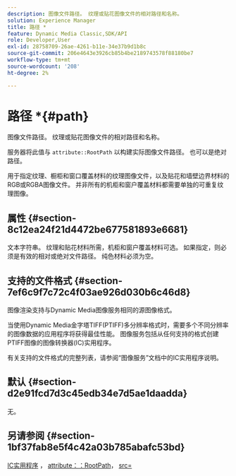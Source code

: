 ```yaml
---
description: 图像文件路径。 纹理或贴花图像文件的相对路径和名称。
solution: Experience Manager
title: 路径 *
feature: Dynamic Media Classic,SDK/API
role: Developer,User
exl-id: 28758709-26ae-4261-b11e-34e37b9d1b8c
source-git-commit: 206e4643e3926cb85b4be2189743578f88180be7
workflow-type: tm+mt
source-wordcount: '208'
ht-degree: 2%

---
```


# 路径 *{#path}

图像文件路径。 纹理或贴花图像文件的相对路径和名称。

服务器将此值与 `attribute::RootPath` 以构建实际图像文件路径。 也可以是绝对路径。

用于指定纹理、橱柜和窗口覆盖材料的纹理图像文件，以及贴花和墙壁边界材料的RGB或RGBA图像文件。 并非所有的机柜和窗户覆盖材料都需要单独的可重复纹理图像。

## 属性 {#section-8c12ea24f21d4472be677581893e6681}

文本字符串。 纹理和贴花材料所需，机柜和窗户覆盖材料可选。 如果指定，则必须是有效的相对或绝对文件路径。 纯色材料必须为空。

## 支持的文件格式 {#section-7ef6c9f7c72c4f03ae926d030b6c46d8}

图像渲染支持与Dynamic Media图像服务相同的源图像格式。

当使用Dynamic Media金字塔TIFF(PTIFF)多分辨率格式时，需要多个不同分辨率的图像数据的应用程序将获得最佳性能。 图像服务包括从任何支持的格式创建PTIFF图像的图像转换器(IC)实用程序。

有关支持的文件格式的完整列表，请参阅“图像服务”文档中的IC实用程序说明。

## 默认 {#section-d2e91fcd7d3c45edb34e7d5ae1daadda}

无。

## 另请参阅 {#section-1bf37fab8e5f4c42a03b785abafc53bd}

[IC实用程序](/help/aem-is-ir-api/is-api/is-utils/utilities/r-ic.md) ， [attribute：：RootPath](/help/aem-is-ir-api/ir-api/material-cat/image-rendering-api-ref/c-ir-material-catalog/c-ir-attributes-reference/r-ir-rootpath.md)， [src=](/help/aem-is-ir-api/ir-api/http-protocol/image-rendering-api-ref/c-ir-http-protocol-ref/c-ir-http-protocol-command-reference/r-ir-src.md)
